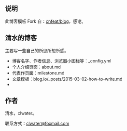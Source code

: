 ## 说明

此博客模板 Fork 自：[cnfeat/blog](https://github.com/cnfeat/blog.io)，感谢。

## 清水的博客

主要写一些自己的所思所想所感。

* 博客名字、作者信息、浏览器小图标等：_config.yml 
* 个人介绍页面：about.md
* 代表作页面：milestone.md
* 文章模板：blog.io/_posts/2015-03-02-how-to-write.md 
* 

## 作者

清水，clwater。

联系方式：clwater@foxmail.com